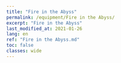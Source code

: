 ```yaml
---
title: "Fire in the Abyss"
permalink: /equipment/Fire in the Abyss/
excerpt: "Fire in the Abyss"
last_modified_at: 2021-01-26
lang: en
ref: "Fire in the Abyss.md"
toc: false
classes: wide
---
```



